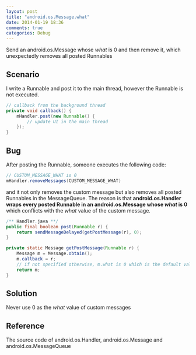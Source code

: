```yaml
---
layout: post
title: "android.os.Message.what"
date: 2014-01-19 18:36
comments: true
categories: Debug
---
```

Send an android.os.Message whose *what* is 0 and then remove it, which unexpectedly removes all posted Runnables

<!-- more -->

## Scenario
I write a Runnable and post it to the main thread, however the Runnable is not executed.

``` java
// callback from the background thread
private void callback() {
    mHandler.post(new Runnable() {
        // update UI in the main thread
    });
}
```

## Bug
After posting the Runnable, someone executes the following code:

``` java
// CUSTOM_MESSAGE_WHAT is 0
mHandler.removeMessages(CUSTOM_MESSAGE_WHAT)
```
and it not only removes the custom message but also removes all posted Runnables in the MessageQueue. The reason is that **android.os.Handler wraps every posted Runnable in an android.os.Message whose *what* is 0** which conflicts with the *what* value of the custom message.

``` java
/** Handler.java **/
public final boolean post(Runnable r) {
    return sendMessageDelayed(getPostMessage(r), 0);
}

private static Message getPostMessage(Runnable r) {
    Message m = Message.obtain();
    m.callback = r;
    // if not specified otherwise, m.what is 0 which is the default value
    return m;
}
```

## Solution
Never use 0 as the *what* value of custom messages

## Reference
The source code of android.os.Handler, android.os.Message and android.os.MessageQueue
